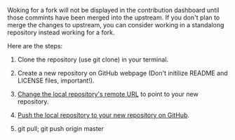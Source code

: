 Woking for a fork will not be displayed in the contribution dashboard
until those commints have been merged into the upstream.
If you don't plan to merge the changes to upstream, you can consider working in a standalong repository instead working for a fork.

Here are the steps:

1. Clone the repository (use git clone) in your terminal.

2. Create a new repository on GitHub webpage (Don't initilize README and LICENSE files, important!).

3. [Change the local repository's remote URL](https://help.github.com/articles/changing-a-remote-s-url/) to point to your new repository.

4. [Push the local repository to your new repository on GitHub](https://help.github.com/articles/pushing-to-a-remote/).

5. git pull; git push origin master
